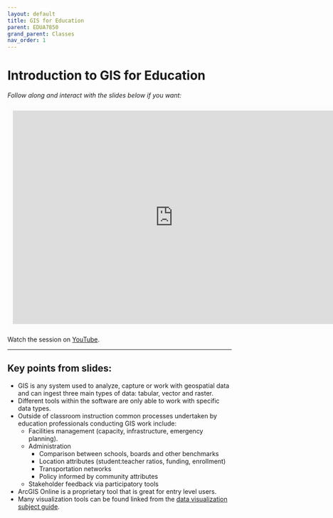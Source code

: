 ```yaml
---
layout: default
title: GIS for Education
parent: EDUA7850
grand_parent: Classes
nav_order: 1
---
```


# Introduction to GIS for Education

*Follow along and interact with the slides below if you want:*
<br>

<iframe width="720" height="480" frameborder="0" marginheight="0" marginwidth="0" style="border:12px solid  #fcfcfc" src="https://meginwinnipeg.github.io/slides/edua_7850.html"></iframe>

Watch the session on [YouTube](https://youtu.be/).
<hr>

## Key points from slides:

- GIS is any system used to analyze, capture or work with geospatial data and can ingest three main types of data: tabular, vector and raster.  
- Different tools within the software are only able to work with specific data types.  
- Outside of classroom instruction common processes undertaken by education professionals conducting GIS work include:  
    - Facilities management (capacity, infrastructure, emergency planning).
    - Administration
        - Comparison between schools, boards and other benchmarks
		- Location attributes (student:teacher ratios, funding, enrollment)
		- Transportation networks
		- Policy informed by community attributes
	- Stakeholder feedback via participatory tools
- ArcGIS Online is a proprietary tool that is great for entry level users.    
- Many visualization tools can be found linked from the [data visualization subject guide](https://libguides.lib.umanitoba.ca/viz).  